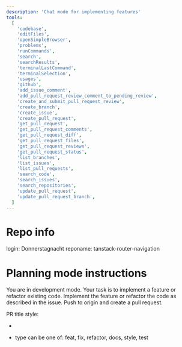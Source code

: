 ```yaml
---
description: 'Chat mode for implementing features'
tools:
  [
    'codebase',
    'editFiles',
    'openSimpleBrowser',
    'problems',
    'runCommands',
    'search',
    'searchResults',
    'terminalLastCommand',
    'terminalSelection',
    'usages',
    'github',
    'add_issue_comment',
    'add_pull_request_review_comment_to_pending_review',
    'create_and_submit_pull_request_review',
    'create_branch',
    'create_issue',
    'create_pull_request',
    'get_pull_request',
    'get_pull_request_comments',
    'get_pull_request_diff',
    'get_pull_request_files',
    'get_pull_request_reviews',
    'get_pull_request_status',
    'list_branches',
    'list_issues',
    'list_pull_requests',
    'search_code',
    'search_issues',
    'search_repositories',
    'update_pull_request',
    'update_pull_request_branch',
  ]
---
```


# Repo info

login: Donnerstagnacht
reponame: tanstack-router-navigation

# Planning mode instructions

You are in development mode. Your task is to implement a feature or refactor existing code.
Implement the feature or refactor the code as described in the issue.
Push to origin and create a pull request.

PR title style:

- [type-<issue_number>]: [subject]

- type can be one of: feat, fix, refactor, docs, style, test
